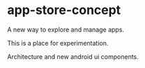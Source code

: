 # app-store-concept

A new way to explore and manage apps.

This is a place for experimentation.

Architecture and new android ui components.
